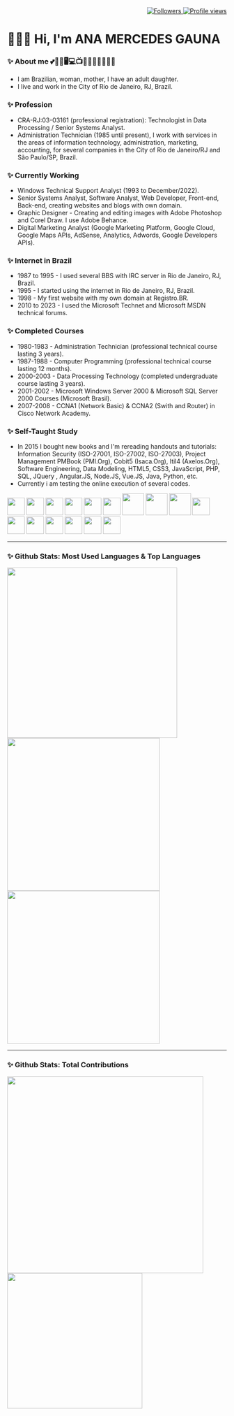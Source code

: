 <div align="right">   
<a href="https://github.com/amgauna/">
<img src="https://img.shields.io/github/followers/amgauna?label=follow&style=social&link=https://www.github.com/amgauna/" 
 title="Follow me" alt="Followers" /> 
</a> 
<a href="https://github.com/amgauna">
<img src="https://komarev.com/ghpvc/?username=amgauna&label=Profile%20views&color=0e75b6&style=flat-square&color=yellow&link=https://www.github.com/amgauna/" title="Profile views" alt="Profile views" /> 
</a>
</div>

# 👩🏻‍💻 Hi, I'm ANA MERCEDES GAUNA
	
### ✨ About me 💕🐶😺🖥️💻📺🎦🎸🍔🍕🌭🧁🍰
* I am Brazilian, woman, mother, I have an adult daughter.
* I live and work in the City of Rio de Janeiro, RJ, Brazil.

### ✨ Profession
* CRA-RJ:03-03161 (professional registration): Technologist in Data Processing / Senior Systems Analyst.
* Administration Technician (1985 until present), I work with services in the areas of information technology, administration, marketing, accounting, for several companies in the City of Rio de Janeiro/RJ and São Paulo/SP, Brazil.

### ✨ Currently Working
* Windows Technical Support Analyst (1993 to December/2022).
* Senior Systems Analyst, Software Analyst, Web Developer, Front-end, Back-end, creating websites and blogs with own domain.
* Graphic Designer - Creating and editing images with Adobe Photoshop and Corel Draw. I use Adobe Behance.
* Digital Marketing Analyst (Google Marketing Platform, Google Cloud, Google Maps APIs, AdSense, Analytics, Adwords, Google Developers APIs).

### ✨ Internet in Brazil
* 1987 to 1995 - I used several BBS with IRC server in Rio de Janeiro, RJ, Brazil.
* 1995 - I started using the internet in Rio de Janeiro, RJ, Brazil.
* 1998 - My first website with my own domain at Registro.BR.
* 2010 to 2023 - I used the Microsoft Technet and Microsoft MSDN technical forums.

### ✨ Completed Courses
* 1980-1983 - Administration Technician (professional technical course lasting 3 years).
* 1987-1988 - Computer Programming (professional technical course lasting 12 months).
* 2000-2003 - Data Processing Technology (completed undergraduate course lasting 3 years).
* 2001-2002 - Microsoft Windows Server 2000 & Microsoft SQL Server 2000 Courses (Microsoft Brasil). 
* 2007-2008 - CCNA1 (Network Basic) & CCNA2 (Swith and Router) in Cisco Network Academy.

### ✨ Self-Taught Study
* In 2015 I bought new books and I'm rereading handouts and tutorials: Information Security (ISO-27001, ISO-27002, ISO-27003), Project Management PMBook (PMI.Org), Cobit5 (Isaca.Org), Itil4 (Axelos.Org), Software Engineering, Data Modeling, HTML5, CSS3, JavaScript, PHP, SQL, JQuery , Angular.JS, Node.JS, Vue.JS, Java, Python, etc.
* Currently i am testing the online execution of several codes.

<div style="display: inline_block">
<img src="https://cdn.jsdelivr.net/gh/devicons/devicon/icons/vscode/vscode-original.svg" width="40" height="auto" /> 
<img src="https://cdn.jsdelivr.net/gh/devicons/devicon/icons/html5/html5-original-wordmark.svg" width="40" height="auto" />
<img src="https://cdn.jsdelivr.net/gh/devicons/devicon/icons/css3/css3-original-wordmark.svg" width="40" height="auto" />
<img src="https://cdn.jsdelivr.net/gh/devicons/devicon/icons/javascript/javascript-original.svg" width="40" height="auto" /> 
<img src="https://cdn.jsdelivr.net/gh/devicons/devicon/icons/jquery/jquery-original.svg" width="40" height="auto" /> 
<img src="https://cdn.jsdelivr.net/gh/devicons/devicon/icons/vuejs/vuejs-original.svg" width="40" height="auto" /> 
<img src="https://cdn.jsdelivr.net/gh/devicons/devicon/icons/php/php-original.svg" width="50" height="auto" />
<img src="https://cdn.jsdelivr.net/gh/devicons/devicon/icons/java/java-original-wordmark.svg" width="50" height="auto" />
<img src="https://cdn.jsdelivr.net/gh/devicons/devicon/icons/python/python-original-wordmark.svg"  width="50" height="auto" />	
<img src="https://cdn.jsdelivr.net/gh/devicons/devicon/icons/mysql/mysql-original.svg" width="40" height="auto" />
<img src="https://cdn.jsdelivr.net/gh/devicons/devicon/icons/nodejs/nodejs-original.svg" width="40" height="auto" />
<img src="https://cdn.jsdelivr.net/gh/devicons/devicon/icons/angularjs/angularjs-original.svg" width="40" height="auto" />  
<img src="https://cdn.jsdelivr.net/gh/devicons/devicon/icons/typescript/typescript-original.svg" width="40" height="auto" />  
<img src="https://cdn.jsdelivr.net/gh/devicons/devicon/icons/c/c-original.svg" width="40" height="auto" />  	
<img src="https://cdn.jsdelivr.net/gh/devicons/devicon/icons/ccplus/ccplus-original.svg" width="40" height="auto" />
<img src="https://cdn.jsdelivr.net/gh/devicons/devicon/icons/csharp/csharp-original.svg" width="40" height="auto" />  
</div>

---
### ✨ Github Stats: Most Used Languages & Top Languages

<div class="top-left"> 
<a href="https://github.com/amgauna/github-readme-stats" />
<img width="390" height="auto" align="left" src="https://github-readme-stats.vercel.app/api/top-langs?username=amgauna&layout=compact&langs_count=30&card_width=320" /> </a>
</div>

<div class="top-right">
<a href="https://github.com/amgauna/github-readme-stats" />
<img width="350" height="auto" align="top" src="https://github-profile-summary-cards.vercel.app/api/cards/repos-per-language?&langs_count=30&username=amgauna&theme=default" /> </a>
<a href="https://github.com/amgauna/github-readme-stats" />
<img width="350" height="auto" align="top" src="https://github-profile-summary-cards.vercel.app/api/cards/most-commit-language?&langs_count=30&username=amgauna&theme=default" /> </a>
</div> 
 
---
### ✨ Github Stats: Total Contributions

<div class="right"> 
<a href="https://github.com/amgauna/github-readme-stats" />
<img width="450" height="auto" align="center" src="https://github-readme-streak-stats.herokuapp.com/?user=amgauna&theme=default" /> </a>  
<a href="https://github.com/amgauna/github-readme-stats" />
<img width="310" height="auto" align="center" src="https://github-profile-summary-cards.vercel.app/api/cards/stats?&langs_count=30&username=amgauna&theme=default" /> </a>
</div>
